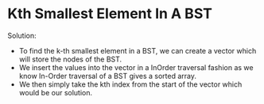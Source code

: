 # Kth Smallest Element In A BST

Solution:

- To find the k-th smallest element in a BST, we can create a vector which will store the nodes of the BST.
- We insert the values into the vector in a InOrder traversal fashion as we know In-Order traversal of a BST gives a sorted array.
- We then simply take the kth index from the start of the vector which would be our solution.
